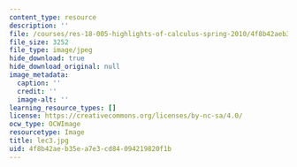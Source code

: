 ```yaml
---
content_type: resource
description: ''
file: /courses/res-18-005-highlights-of-calculus-spring-2010/4f8b42aeb35ea7e3cd84094219820f1b_lec3.jpg
file_size: 3252
file_type: image/jpeg
hide_download: true
hide_download_original: null
image_metadata:
  caption: ''
  credit: ''
  image-alt: ''
learning_resource_types: []
license: https://creativecommons.org/licenses/by-nc-sa/4.0/
ocw_type: OCWImage
resourcetype: Image
title: lec3.jpg
uid: 4f8b42ae-b35e-a7e3-cd84-094219820f1b
---
```

